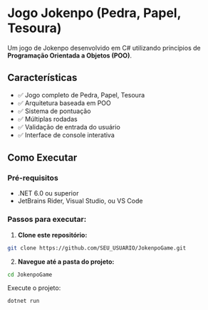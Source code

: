 ﻿# Jogo Jokenpo (Pedra, Papel, Tesoura)

Um jogo de Jokenpo desenvolvido em C# utilizando princípios de **Programação Orientada a Objetos (POO)**.

## Características

- ✅ Jogo completo de Pedra, Papel, Tesoura
- ✅ Arquitetura baseada em POO
- ✅ Sistema de pontuação
- ✅ Múltiplas rodadas
- ✅ Validação de entrada do usuário
- ✅ Interface de console interativa

## Como Executar

### Pré-requisitos
- .NET 6.0 ou superior
- JetBrains Rider, Visual Studio, ou VS Code

### Passos para executar:

1. **Clone este repositório:**
```bash
git clone https://github.com/SEU_USUARIO/JokenpoGame.git
```
2. **Navegue até a pasta do projeto:**
```bash
cd JokenpoGame
```
Execute o projeto:
```bash
dotnet run
```
